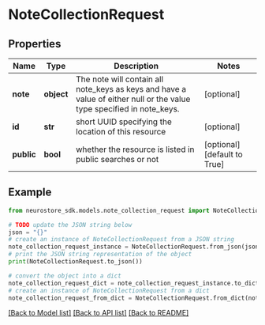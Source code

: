 # NoteCollectionRequest


## Properties

Name | Type | Description | Notes
------------ | ------------- | ------------- | -------------
**note** | **object** | The note will contain all note_keys as keys and have a value of either null or the value type specified in note_keys. | [optional] 
**id** | **str** | short UUID specifying the location of this resource | [optional] 
**public** | **bool** | whether the resource is listed in public searches or not | [optional] [default to True]

## Example

```python
from neurostore_sdk.models.note_collection_request import NoteCollectionRequest

# TODO update the JSON string below
json = "{}"
# create an instance of NoteCollectionRequest from a JSON string
note_collection_request_instance = NoteCollectionRequest.from_json(json)
# print the JSON string representation of the object
print(NoteCollectionRequest.to_json())

# convert the object into a dict
note_collection_request_dict = note_collection_request_instance.to_dict()
# create an instance of NoteCollectionRequest from a dict
note_collection_request_from_dict = NoteCollectionRequest.from_dict(note_collection_request_dict)
```
[[Back to Model list]](../README.md#documentation-for-models) [[Back to API list]](../README.md#documentation-for-api-endpoints) [[Back to README]](../README.md)


